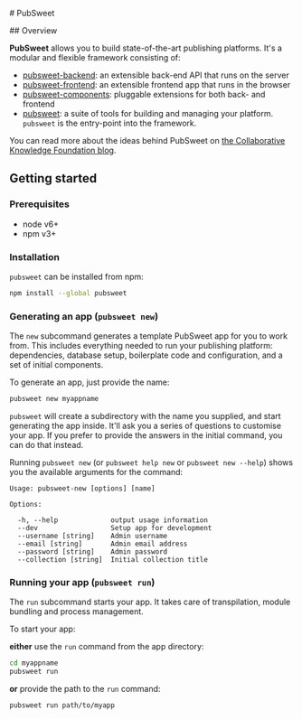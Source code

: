 # PubSweet

## Overview

**PubSweet** allows you to build state-of-the-art publishing platforms. It's a modular and flexible framework consisting of:

- [pubsweet-backend](https://gitlab.coko.foundation/pubsweet/pubsweet-backend): an extensible back-end API that runs on the server
- [pubsweet-frontend](https://gitlab.coko.foundation/pubsweet/pubsweet-frontend): an extensible frontend app that runs in the browser
- [pubsweet-components](https://gitlab.coko.foundation/pubsweet/pubsweet-components): pluggable extensions for both back- and frontend
- [pubsweet](https://gitlab.coko.foundation/pubsweet/pubsweet): a suite of tools for building and managing your platform. `pubsweet` is the entry-point into the framework.

You can read more about the ideas behind PubSweet on [the Collaborative Knowledge Foundation blog](http://coko.foundation/blog.html#reimagine).

## Getting started

### Prerequisites

- node v6+
- npm v3+

### Installation

`pubsweet` can be installed from npm:

```bash
npm install --global pubsweet
```

### Generating an app (`pubsweet new`)

The `new` subcommand generates a template PubSweet app for you to work from. This includes everything needed to run your publishing platform: dependencies, database setup, boilerplate code and configuration, and a set of initial components.

To generate an app, just provide the name:

```bash
pubsweet new myappname
```

`pubsweet` will create a subdirectory with the name you supplied, and start generating the app inside. It'll ask you a series of questions to customise your app. If you prefer to provide the answers in the initial command, you can do that instead.

Running `pubsweet new` (or `pubsweet help new` or `pubsweet new --help`) shows you the available arguments for the command:

```
Usage: pubsweet-new [options] [name]

Options:

  -h, --help             output usage information
  --dev                  Setup app for development
  --username [string]    Admin username
  --email [string]       Admin email address
  --password [string]    Admin password
  --collection [string]  Initial collection title
```

### Running your app (`pubsweet run`)

The `run` subcommand starts your app. It takes care of transpilation, module bundling and process management.

To start your app:

**either** use the `run` command from the app directory:

```bash
cd myappname
pubsweet run
```

**or** provide the path to the `run` command:

```bash
pubsweet run path/to/myapp
```
